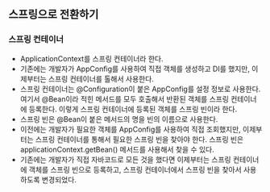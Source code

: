 ## 스프링으로 전환하기

### 스프링 컨테이너
- ApplicationContext를 스프링 컨테이너라 한다.
- 기존에는 개발자가 AppConfig를 사용하여 직접 객체를 생성하고 DI를 했지만, 이제부터는 스프링 컨테이너를 톨해서 사용한다.
- 스프링 컨테이너는 @Configuration이 붙은 AppConfig를 설정 정보로 사용한다.
여기서 @Bean이라 적힌 메서드를 모두 호출해서 반환된 객체를 스프링 컨테이너에 등록한다.
  이렇게 스프링 컨테이너에 등록된 객체를 스프링 빈이라 한다.
- 스프링 빈은 @Bean이 붙은 메서드의 명을 빈의 이름으로 사용한다.
- 이전에는 개발자가 필요한 객체를 AppConfig를 사용하여 직접 조회했지만, 이제부터는 스프링 컨테이너를 통해서
필요한 스프링 빈을 찾아야 한다. 스프링 빈은 applicationContext.getBean() 메서드를 사용해서 찾을 수 있다.
- 기존에는 개발자가 직접 자바코드로 모든 것을 했다면 이제부터는 스프링 컨테이너에 객체를 스프링 빈으로 등록하고,
스프링 컨테이너에서 스프링 빈을 찾아서 사용하도록 변경되었다. 
